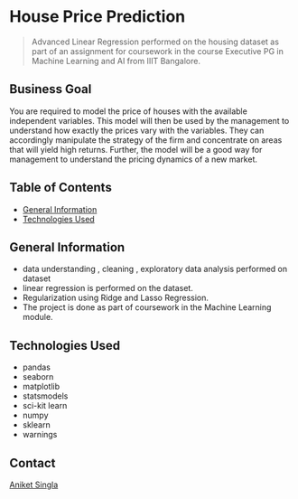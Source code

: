 # House Price Prediction
> Advanced Linear Regression performed on the housing dataset as part of an assignment for coursework in the course Executive PG in Machine Learning and AI from IIIT Bangalore. 

## Business Goal 
You are required to model the price of houses with the available independent variables. This model will then be used by the management to understand how exactly the prices vary with the variables. They can accordingly manipulate the strategy of the firm and concentrate on areas that will yield high returns. Further, the model will be a good way for management to understand the pricing dynamics of a new market.

## Table of Contents
* [General Information](#general-information)
* [Technologies Used](#technologies-used)

## General Information
- data understanding , cleaning , exploratory data analysis performed on dataset
- linear regression is performed on the dataset.
- Regularization using Ridge and Lasso Regression.
- The project is done as part of coursework in the Machine Learning module. 
 

## Technologies Used
- pandas
- seaborn
- matplotlib
- statsmodels
- sci-kit learn
- numpy
- sklearn
- warnings



## Contact
[Aniket Singla](https://github.com/aniket003)
